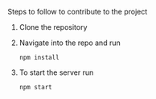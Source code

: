 Steps to follow to contribute to the project

1. Clone the repository
2. Navigate into the repo and run

   ```
   npm install
   ```
3. To start the server run
   ```
   npm start
   ```